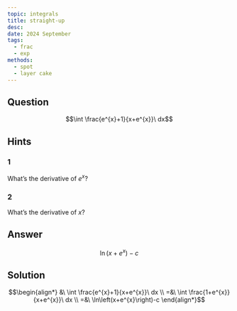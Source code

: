 ```yaml
---
topic: integrals
title: straight-up
desc: 
date: 2024 September
tags:
  - frac
  - exp
methods:
  - spot
  - layer cake
---
```



## Question
```math
\int \frac{e^{x}+1}{x+e^{x}}\ dx
```


## Hints

### 1
What’s the derivative of $e^x$?

### 2
What’s the derivative of $x$?


## Answer
```math
\ln\left(x+e^{x}\right)-c
```


## Solution

```math
\begin{align*}
  &\ \int \frac{e^{x}+1}{x+e^{x}}\ dx
  \\ =&\ \int \frac{1+e^{x}}{x+e^{x}}\ dx
  \\ =&\ \ln\left(x+e^{x}\right)-c
\end{align*}
```
